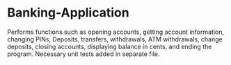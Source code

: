 # Banking-Application
Performs functions such as opening accounts, getting account information, changing PINs, Deposits, transfers, withdrawals, ATM withdrawals, change deposits, closing accounts, displaying balance in cents, and ending the program. Necessary unit tests added in separate file.
